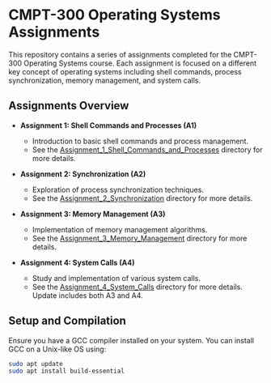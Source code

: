 # CMPT-300 Operating Systems Assignments

This repository contains a series of assignments completed for the CMPT-300 Operating Systems course. Each assignment is focused on a different key concept of operating systems including shell commands, process synchronization, memory management, and system calls.

## Assignments Overview

- **Assignment 1: Shell Commands and Processes (A1)**
  - Introduction to basic shell commands and process management.
  - See the [Assignment_1_Shell_Commands_and_Processes](Assignment_1_Shell_Commands_and_Processes/) directory for more details.

- **Assignment 2: Synchronization (A2)**
  - Exploration of process synchronization techniques.
  - See the [Assignment_2_Synchronization](Assignment_2_Synchronization/) directory for more details.

- **Assignment 3: Memory Management (A3)**
  - Implementation of memory management algorithms.
  - See the [Assignment_3_Memory_Management](Assignment_3_Memory_Management/) directory for more details.

- **Assignment 4: System Calls (A4)**
  - Study and implementation of various system calls.
  - See the [Assignment_4_System_Calls](Assignment_4_System_Calls/) directory for more details. Update includes both A3 and A4.

## Setup and Compilation

Ensure you have a GCC compiler installed on your system. You can install GCC on a Unix-like OS using:

```bash
sudo apt update
sudo apt install build-essential
